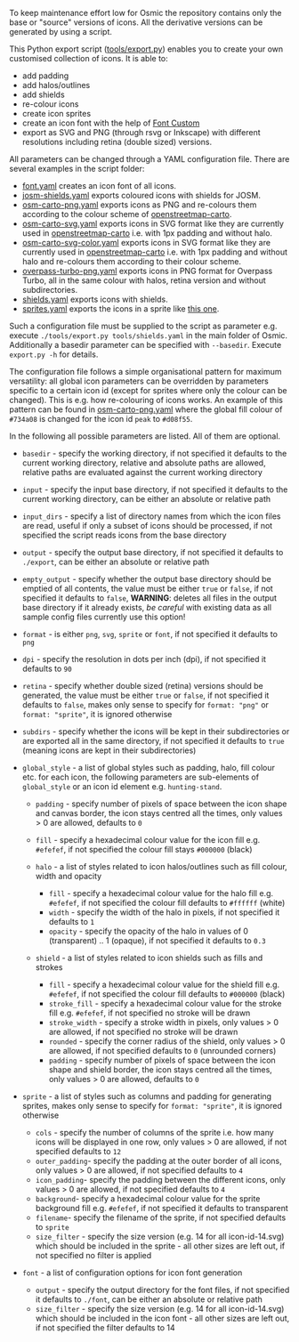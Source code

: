 To keep maintenance effort low for Osmic the repository contains only the base or "source" versions of icons. All the derivative versions can be generated by using a script.

This Python export script ([tools/export.py](https://github.com/nebulon42/osmic/blob/master/tools/export.py)) enables you to create your own customised collection of icons. It is able to:

* add padding
* add halos/outlines
* add shields
* re-colour icons
* create icon sprites
* create an icon font with the help of [Font Custom](https://github.com/FontCustom/fontcustom/)
* export as SVG and PNG (through rsvg or Inkscape) with different resolutions including retina (double sized) versions.

All parameters can be changed through a YAML configuration file. There are several examples in the script folder:

* [font.yaml](https://github.com/nebulon42/osmic/blob/master/tools/config/font.yaml) creates an icon font of all icons.
* [josm-shields.yaml](https://github.com/nebulon42/osmic/blob/master/tools/config/josm-shields.yaml) exports coloured icons with shields for JOSM.
* [osm-carto-png.yaml](https://github.com/nebulon42/osmic/blob/master/tools/config/osm-carto-png.yaml) exports icons as PNG and re-colours them according to the colour scheme of [openstreetmap-carto](https://github.com/gravitystorm/openstreetmap-carto).
* [osm-carto-svg.yaml](https://github.com/nebulon42/osmic/blob/master/tools/config/osm-carto-svg.yaml) exports icons in SVG format like they are currently used in [openstreetmap-carto](https://github.com/gravitystorm/openstreetmap-carto) i.e. with 1px padding and without halo.
* [osm-carto-svg-color.yaml](https://github.com/nebulon42/osmic/blob/master/tools/config/osm-carto-svg-color.yaml) exports icons in SVG format like they are currently used in [openstreetmap-carto](https://github.com/gravitystorm/openstreetmap-carto) i.e. with 1px padding and without halo and re-colours them according to their colour scheme.
* [overpass-turbo-png.yaml](https://github.com/nebulon42/osmic/blob/master/tools/config/overpass-turbo-png.yaml) exports icons in PNG format for Overpass Turbo, all in the same colour with halos, retina version and without subdirectories.
* [shields.yaml](https://github.com/nebulon42/osmic/blob/master/tools/config/shields.yaml) exports icons with shields.
* [sprites.yaml](https://github.com/nebulon42/osmic/blob/master/tools/config/sprites.yaml) exports the icons in a sprite like [this one](https://github.com/nebulon42/osmic/blob/master/icons@2x.png).

Such a configuration file must be supplied to the script as parameter e.g. execute `./tools/export.py tools/shields.yaml` in the main folder of Osmic. Additionally a basedir parameter can be specified with `--basedir`. Execute `export.py -h` for details.

The configuration file follows a simple organisational pattern for maximum versatility: all global icon parameters can be overridden by parameters specific to a certain icon id (except for sprites where only the colour can be changed). This is e.g. how re-colouring of icons works. An example of this pattern can be found in [osm-carto-png.yaml](https://github.com/nebulon42/osmic/blob/master/tools/config/osm-carto-png.yaml) where the global fill colour of `#734a08` is changed for the icon id `peak` to `#d08f55`.

In the following all possible parameters are listed. All of them are optional.

* `basedir` - specify the working directory, if not specified it defaults to the current working directory, relative and absolute paths are allowed, relative paths are evaluated against the current working directory

* `input` - specify the input base directory, if not specified it defaults to the current working directory, can be either an absolute or relative path

* `input_dirs` - specify a list of directory names from which the icon files are read, useful if only a subset of icons should be processed, if not specified the script reads icons from the base directory

* `output` - specify the output base directory, if not specified it defaults to `./export`, can be either an absolute or relative path

* `empty_output` - specify whether the output base directory should be emptied of all contents, the value must be either `true` or `false`, if not specified it defaults to `false`, **WARNING**: deletes all files in the output base directory if it already exists, *be careful* with existing data as all sample config files currently use this option!

* `format` - is either `png`, `svg`, `sprite` or `font`, if not specified it defaults to `png`

* `dpi` - specify the resolution in dots per inch (dpi), if not specified it defaults to `90`

* `retina` - specify whether double sized (retina) versions should be generated, the value must be either `true` or `false`, if not specified it defaults to `false`, makes only sense to specify for `format: "png"` or `format: "sprite"`, it is ignored otherwise

* `subdirs` - specify whether the icons will be kept in their subdirectories or are exported all in the same directory, if not specified it defaults to `true` (meaning icons are kept in their subdirectories)

* `global_style` - a list of global styles such as padding, halo, fill colour etc. for each icon, the following parameters are sub-elements of `global_style` or an icon id element e.g. `hunting-stand`.

  * `padding` - specify number of pixels of space between the icon shape and canvas border, the icon stays centred all the times, only values > 0 are allowed, defaults to `0`

  * `fill` - specify a hexadecimal colour value for the icon fill e.g. `#efefef`, if not specified the colour fill stays `#000000` (black)

  * `halo` - a list of styles related to icon halos/outlines such as fill colour, width and opacity
    * `fill` - specify a hexadecimal colour value for the halo fill e.g. `#efefef`, if not specified the colour fill defaults to `#ffffff` (white)
    * `width` - specify the width of the halo in pixels, if not specified it defaults to `1`
    * `opacity` - specify the opacity of the halo in values of 0 (transparent) .. 1 (opaque), if not specified it defaults to `0.3`

  * `shield` - a list of styles related to icon shields such as fills and strokes
    * `fill` - specify a hexadecimal colour value for the shield fill e.g. `#efefef`, if not specified the colour fill defaults to `#000000` (black)
    * `stroke_fill` - specify a hexadecimal colour value for the stroke fill e.g. `#efefef`, if not specified no stroke will be drawn
    * `stroke_width` - specify a stroke width in pixels, only values > 0 are allowed, if not specified no stroke will be drawn
    * `rounded` - specify the corner radius of the shield, only values > 0 are allowed, if not specified defaults to `0` (unrounded corners)
    * `padding` - specify number of pixels of space between the icon shape and shield border, the icon stays centred all the times, only values > 0 are allowed, defaults to `0`

* `sprite` - a list of styles such as columns and padding for generating sprites, makes only sense to specify for `format: "sprite"`, it is ignored otherwise
  * `cols` - specify the number of columns of the sprite i.e. how many icons will be displayed in one row, only values > 0 are allowed, if not specified defaults to `12`
  * `outer_padding`- specify the padding at the outer border of all icons, only values > 0 are allowed, if not specified defaults to `4`
  * `icon_padding`- specify the padding between the different icons, only values > 0 are allowed, if not specified defaults to `4`	
  * `background`- specify a hexadecimal colour value for the sprite background fill e.g. `#efefef`, if not specified it defaults to transparent
  * `filename`- specify the filename of the sprite, if not specified defaults to `sprite`
  * `size_filter` - specify the size version (e.g. 14 for all icon-id-14.svg) which should be included in the sprite - all other sizes are left out, if not specified no filter is applied

* `font` - a list of configuration options for icon font generation
  * `output` - specify the output directory for the font files, if not specified it defaults to `./font`, can be either an absolute or relative path
  * `size_filter` - specify the size version (e.g. 14 for all icon-id-14.svg) which should be included in the icon font - all other sizes are left out, if not specified the filter defaults to 14
